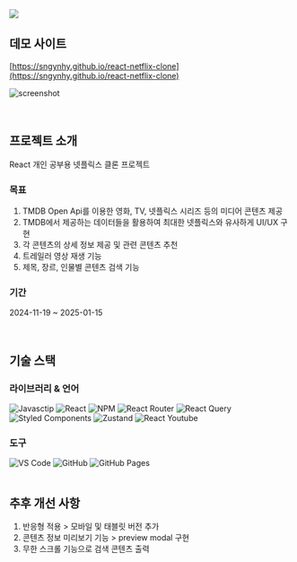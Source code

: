 <img src="https://capsule-render.vercel.app/api?type=waving&height=200&color=gradient&text=Netflix%20Clone&fontAlign=50&desc=with%20React&fontAlignY=35&textBg=false&animation=scaleIn&descAlignY=54" />

## 데모 사이트
[https://sngynhy.github.io/react-netflix-clone](https://sngynhy.github.io/react-netflix-clone)

![screenshot](./src/assets/img/main.png)

<br>

## 프로젝트 소개
<p>React 개인 공부용 넷플릭스 클론 프로젝트</p>

### 목표
<ol>
  <li>TMDB Open Api를 이용한 영화, TV, 넷플릭스 시리즈 등의 미디어 콘텐츠 제공</li>
  <li>TMDB에서 제공하는 데이터들을 활용하여 최대한 넷플릭스와 유사하게 UI/UX 구현</li>
  <li>각 콘텐츠의 상세 정보 제공 및 관련 콘텐츠 추천</li>
  <li>트레일러 영상 재생 기능</li>
  <li>제목, 장르, 인물별 콘텐츠 검색 기능</li>
</ol>

### 기간
2024-11-19 ~ 2025-01-15

<br>

## 기술 스택
### 라이브러리 & 언어
<div>
  <img alt="Javasctip" src="https://img.shields.io/badge/Javascript-black?&style=flat&logo=javascript&logoColor=F7DF1E" />
  <img alt="React" src="https://img.shields.io/badge/React-black?&style=flat&logo=react&logoColor=61DAFB" />
  <img alt="NPM" src="https://img.shields.io/badge/NPM-black?style=flat&logo=npm&logoColor=CB3837" />
  <img alt="React Router" src="https://img.shields.io/badge/React Router-black?style=flat&logo=reactrouter&logoColor=CA4245" />
  <img alt="React Query" src="https://img.shields.io/badge/React Query-black?style=flat&logo=reactquery&logoColor=FF4154" />
  <img alt="Styled Components" src="https://img.shields.io/badge/Styled Components-black?style=flat&logo=styledcomponents&logoColor=#DB7093" />
  <img alt="Zustand" src="https://img.shields.io/badge/Zustand-black?style=flat&logo=zustand&logoColor=white" />
  <img alt="React Youtube" src="https://img.shields.io/badge/React Youtube-black?style=flat&logo=reactyoutube&logoColor=FF0000" />
</div>

### 도구
<div>
  <img alt="VS Code" src="https://img.shields.io/badge/VS Code-007ACC?style=flat&logo=vscode&logoColor=2088FF" />
  <img alt="GitHub" src="https://img.shields.io/badge/GitHub-181717?style=flat&logo=github&logoColor=white" />
  <img alt="GitHub Pages" src="https://img.shields.io/badge/GitHub Pages-222222?style=flat&logo=githubpages&logoColor=white" />
</div>

<!-- <img alt="" src="https://img.shields.io/badge/${아이콘}-${색상}?style=${뱃지스타일}&logo=${텍스트}&logoColor=${텍스트 색상}"

https://simpleicons.org/
/> -->

<br>

<!-- ## 페이지 구현 설명
### 1. 홈/영화/시리즈 콘텐츠 화면

### 2. 모달창

### 3. 대세 콘텐츠

### 4. 내가 찜한 리스트

### 5. 검색 결과 화면 -->


## 추후 개선 사항
<ol>
  <li>반응형 적용 > 모바일 및 태블릿 버전 추가</li>
  <li>콘텐츠 정보 미리보기 기능 > preview modal 구현</li>
  <li>무한 스크롤 기능으로 검색 콘텐츠 출력</li>
</ol>
